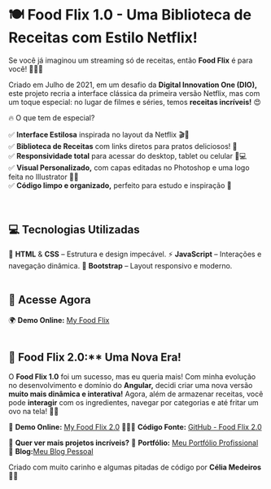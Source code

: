 # 🍽️ Food Flix 1.0 - Uma Biblioteca de Receitas com Estilo Netflix!

Se você já imaginou um streaming só de receitas, então **Food Flix** é para você! 🍕🍰🍜

Criado em Julho de 2021, em um desafio da **Digital Innovation One (DIO),** este projeto recria a interface clássica da primeira versão Netflix, mas com um toque especial: no lugar de filmes e séries, temos **receitas incríveis!** 😍

🔥 O que tem de especial?

✅ **Interface Estilosa** inspirada no layout da Netflix 🎬🍲<br>
✅ **Biblioteca de Receitas** com links diretos para pratos deliciosos! 🤤<br>
✅ **Responsividade total** para acessar do desktop, tablet ou celular 📱💻<br>
✅ **Visual Personalizado,** com capas editadas no Photoshop e uma logo feita no Illustrator 🎨✨<br>
✅ **Código limpo e organizado,** perfeito para estudo e inspiração 🚀<br>
<br><br>

## 💻 Tecnologias Utilizadas

🚀 **HTML** & **CSS** – Estrutura e design impecável.
⚡ **JavaScript** – Interações e navegação dinâmica.
🎨 **Bootstrap** – Layout responsivo e moderno.
<br><br>

## 🔗 Acesse Agora

🌍 **Demo Online:** [My Food Flix](https://my-food-flix.netlify.app/)
<br><br>

## 🎉 Food Flix 2.0:** Uma Nova Era!

O **Food Flix 1.0** foi um sucesso, mas eu queria mais! Com minha evolução no desenvolvimento e domínio do **Angular,** decidi criar uma nova versão **muito mais dinâmica e interativa!** Agora, além de armazenar receitas, você pode **interagir** com os ingredientes, navegar por categorias e até fritar um ovo na tela! 🍳🔥

🔗 **Demo Online:** [My Food Flix 2.0](https://tiexperient-my-food-flix.netlify.app/)
👩🏼‍💻 **Código Fonte:** [GitHub - Food Flix 2.0](https://github.com/tiexperient/angular-food-flix)

📢 **Quer ver mais projetos incríveis?**
🔗 **Portfólio:** [Meu Portfólio Profissional](https://ti-experient.netlify.app/)<br>
📝 **Blog:**[Meu Blog Pessoal](https://tiexperient-blog.netlify.app/) 

Criado com muito carinho e algumas pitadas de código por **Célia Medeiros** 💛🚀